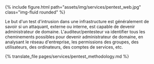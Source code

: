<div class="col-sm mt-3 mt-md-0">
  {% include figure.html path="assets/img/services/pentest_web.jpg" class="img-fluid rounded" %}
</div>

Le but d'un test d'intrusion dans une infrastructure est généralement de savoir si un attaquant, externe ou interne, est capable de devenir administrateur de domaine. L'auditeur/pentesteur va identifier tous les cheminements possibles pour devenir administrateur de domaine, en analysant le réseau d'entreprise, les permissions des groupes, des utilisateurs, des ordinateurs, des comptes de services, etc.

{% translate_file pages/services/pentest_methodology.md %}